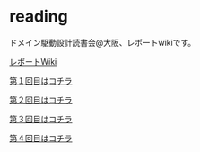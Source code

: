 reading
=======

ドメイン駆動設計読書会@大阪、レポートwikiです。

[レポートWiki](https://github.com/dddosaka/reading_ddd_report/wiki/_pages)

[第１回目はコチラ](https://github.com/dddosaka/reading_ddd_report/wiki/vol1_20140222)

[第２回目はコチラ](https://github.com/dddosaka/reading_ddd_report/wiki/vol2_20140309)

[第３回目はコチラ](https://github.com/dddosaka/reading_ddd_report/wiki/vol3_20140323)

[第４回目はコチラ](https://github.com/dddosaka/reading_ddd_report/wiki/vol4_20140406)





